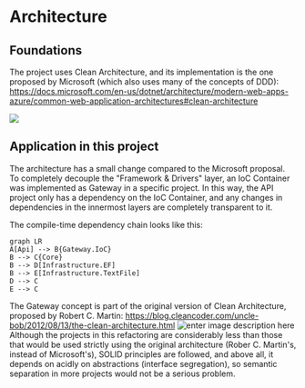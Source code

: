 # Architecture
## Foundations
The project uses Clean Architecture, and its implementation is the one proposed by Microsoft (which also uses many of the concepts of DDD):  https://docs.microsoft.com/en-us/dotnet/architecture/modern-web-apps-azure/common-web-application-architectures#clean-architecture

![](https://docs.microsoft.com/en-us/dotnet/architecture/modern-web-apps-azure/media/image5-9.png)

## Application in this project
The architecture has a small change compared to the Microsoft proposal. To completely decouple the "Framework & Drivers" layer, an IoC Container was implemented as Gateway in a specific project. In this way, the API project only has a dependency on the IoC Container, and any changes in dependencies in the innermost layers are completely transparent to it.

The compile-time dependency chain looks like this:
```mermaid
graph LR
A[Api] --> B{Gateway.IoC}
B --> C{Core}
B --> D[Infrastructure.EF]
B --> E[Infrastructure.TextFile]
D --> C
E --> C
```
The Gateway concept is part of the original version of Clean Architecture, proposed by Robert C. Martin: https://blog.cleancoder.com/uncle-bob/2012/08/13/the-clean-architecture.html
![enter image description here](https://blog.cleancoder.com/uncle-bob/images/2012-08-13-the-clean-architecture/CleanArchitecture.jpg)
Although the projects in this refactoring are considerably less than those that would be used strictly using the original architecture (Rober C. Martin's, instead of Microsoft's), SOLID principles are followed, and above all, it depends on acidly on abstractions (interface segregation), so semantic separation in more projects would not be a serious problem.
